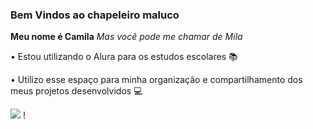 ### Bem Vindos ao chapeleiro maluco 

**Meu nome é Camila**
_Mas você pode me chamar de Mila_

• Estou utilizando o Alura para os estudos escolares 📚

• Utilizo esse espaço para minha organização e compartilhamento dos meus projetos desenvolvidos 💻

![](https://images.app.goo.gl/jVUFzLrhNCXcnoY78) !
